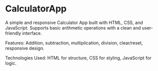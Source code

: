 # CalculatorApp
A simple and responsive Calculator App built with HTML, CSS, and JavaScript. Supports basic arithmetic operations with a clean and user-friendly interface.

Features: Addition, subtraction, multiplication, division, clear/reset, responsive design.

Technologies Used: HTML for structure, CSS for styling, JavaScript for logic.
